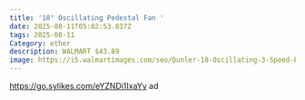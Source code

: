 ```yaml
---
title: '18" Oscillating Pedestal Fan '
date: 2025-08-11T05:02:53.837Z
tags: 2025-08-11
Category: other
description: WALMART $43.89
image: https://i5.walmartimages.com/seo/Qunler-18-Oscillating-3-Speed-Pedestal-Fan-with-Remote-and-Timer-Adjustable-Quiet-Stand-Up-Fan-for-Home-and-Bedroom-Black_f4e5315d-fcf1-4e39-9cbb-8e637ee0ba73.b4c695a920bf948400d009fd12fa8698.jpeg?odnHeight=573&odnWidth=573&odnBg=FFFFFF
---
```

https://go.sylikes.com/eYZNDi1IxaYy ad